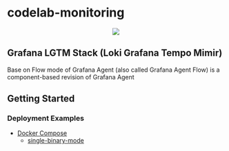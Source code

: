 # codelab-monitoring

<p align="center">

<a href="https://github.com/qclaogui/codelab-monitoring/actions/workflows/ci.yml">
  <img src="https://github.com/qclaogui/codelab-monitoring/actions/workflows/ci.yml/badge.svg">
</a>

</p>

## Grafana LGTM Stack (Loki Grafana Tempo Mimir) 

Base on Flow mode of Grafana Agent (also called Grafana Agent Flow) is a component-based revision of Grafana Agent

## Getting Started

### Deployment Examples

- [Docker Compose](docker-compose)
  - [single-binary-mode](docker-compose/single-binary-mode/docker-compose.yaml)